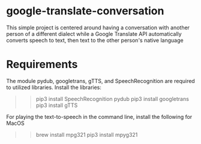 # google-translate-conversation
This simple project is centered around having a conversation with another person of a different dialect while a Google Translate API automatically converts speech to text, then text to the other person's native language



# Requirements
The module pydub, googletrans, gTTS, and SpeechRecognition are required to utilized libraries. Install the libraries:
>> pip3 install SpeechRecognition pydub
>> pip3 install googletrans
>> pip3 install gTTS

For playing the text-to-speech in the command line, install the following for MacOS
>> brew install mpg321
>> pip3 install mpyg321
